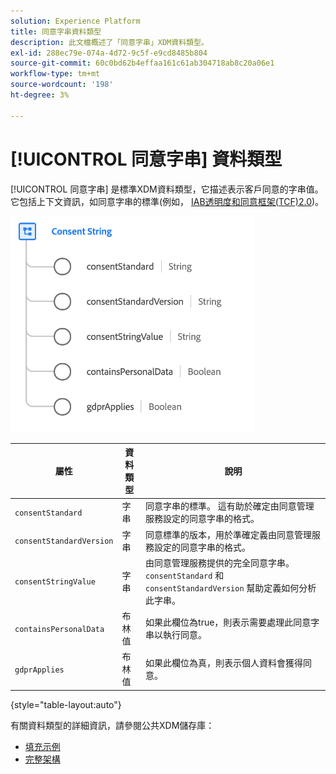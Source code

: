 ```yaml
---
solution: Experience Platform
title: 同意字串資料類型
description: 此文檔概述了「同意字串」XDM資料類型。
exl-id: 288ec79e-074a-4d72-9c5f-e9cd8485b804
source-git-commit: 60c0bd62b4effaa161c61ab304718ab8c20a06e1
workflow-type: tm+mt
source-wordcount: '198'
ht-degree: 3%

---
```


# [!UICONTROL 同意字串] 資料類型

[!UICONTROL 同意字串] 是標準XDM資料類型，它描述表示客戶同意的字串值。 它包括上下文資訊，如同意字串的標準(例如， [IAB透明度和同意框架(TCF)2.0](../field-groups/profile/iab.md))。

![](../images/data-types/consent-string.png)

| 屬性 | 資料類型 | 說明 |
| --- | --- | --- |
| `consentStandard` | 字串 | 同意字串的標準。 這有助於確定由同意管理服務設定的同意字串的格式。 |
| `consentStandardVersion` | 字串 | 同意標準的版本，用於準確定義由同意管理服務設定的同意字串的格式。 |
| `consentStringValue` | 字串 | 由同意管理服務提供的完全同意字串。 `consentStandard` 和 `consentStandardVersion` 幫助定義如何分析此字串。 |
| `containsPersonalData` | 布林值 | 如果此欄位為true，則表示需要處理此同意字串以執行同意。 |
| `gdprApplies` | 布林值 | 如果此欄位為真，則表示個人資料會獲得同意。 |

{style="table-layout:auto"}

有關資料類型的詳細資訊，請參閱公共XDM儲存庫：

* [填充示例](https://github.com/adobe/xdm/blob/master/components/datatypes/consent/consentstring.example.1.json)
* [完整架構](https://github.com/adobe/xdm/blob/master/components/datatypes/consent/consentstring.schema.json)
